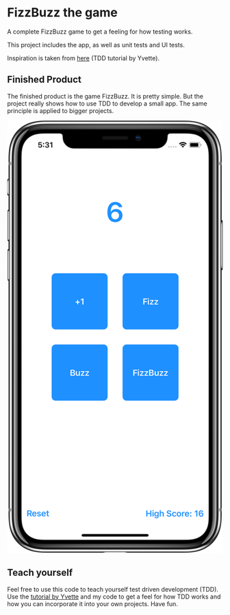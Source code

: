 #  FizzBuzz the game

A complete FizzBuzz game to get a feeling for how testing works.

This project includes the app, as well as unit tests and UI tests.

Inspiration is taken from [here](https://medium.com/@ynzc/getting-started-with-tdd-in-swift-2fab3e07204b) (TDD tutorial by Yvette).

## Finished Product

The finished product is the game FizzBuzz. It is pretty simple. But the project really shows how to use TDD to develop a small app. The same principle is applied to bigger projects.

![FizzBuzz the game](fbScreenshot.png)

## Teach yourself

Feel free to use this code to teach yourself test driven development (TDD). Use the [tutorial by Yvette](https://medium.com/@ynzc/getting-started-with-tdd-in-swift-2fab3e07204b) and my code to get a feel for how TDD works and how you can incorporate it into your own projects.
Have fun.
